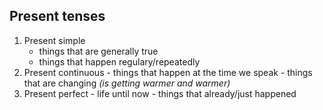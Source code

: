 ## Present tenses

1.  Present simple
	   - things that are generally true
	   - things that happen regulary/repeatedly
2. Present continuous
	   -  things that happen at the time we speak
	   - things that are changing _(is getting warmer and warmer)_
3. Present perfect
	   - life until now
	   - things that already/just happened

